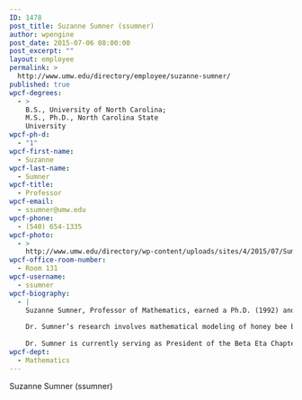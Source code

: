 ```yaml
---
ID: 1478
post_title: Suzanne Sumner (ssumner)
author: wpengine
post_date: 2015-07-06 08:00:00
post_excerpt: ""
layout: employee
permalink: >
  http://www.umw.edu/directory/employee/suzanne-sumner/
published: true
wpcf-degrees:
  - >
    B.S., University of North Carolina;
    M.S., Ph.D., North Carolina State
    University
wpcf-ph-d:
  - "1"
wpcf-first-name:
  - Suzanne
wpcf-last-name:
  - Sumner
wpcf-title:
  - Professor
wpcf-email:
  - ssumner@umw.edu
wpcf-phone:
  - (540) 654-1335
wpcf-photo:
  - >
    http://www.umw.edu/directory/wp-content/uploads/sites/4/2015/07/Sumner-Suzanne04.jpg
wpcf-office-room-number:
  - Room 131
wpcf-username:
  - ssumner
wpcf-biography:
  - |
    Suzanne Sumner, Professor of Mathematics, earned a Ph.D. (1992) and M.S. (1987) in applied mathematics from North Carolina State University, after receiving a B.S. (1985) in mathematics from the University of North Carolina at Chapel Hill. A member of Phi Beta Kappa, Dr. Sumner is an expert on dynamical systems. The recipient of teaching awards at North Carolina State University and Mary Washington, she is active in efforts to improve teaching innovation and to promote interdisciplinary connections.
    
    Dr. Sumner’s research involves mathematical modeling of honey bee behavior and demographics, such as modeling data describing worker bee aggression towards a foreign queen bee and modeling phenomena such as colony collapse disorder.
    
    Dr. Sumner is currently serving as President of the Beta Eta Chapter of Delta Kappa Gamma, an international honorary society for women educators.
wpcf-dept:
  - Mathematics
---
```

Suzanne Sumner (ssumner)